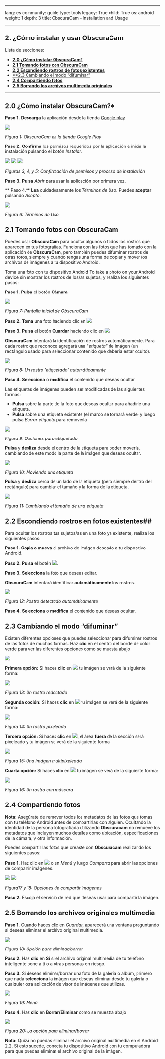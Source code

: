 

---

lang: es
community: guide
type: tools
legacy: True
child: True
os: android
weight: 1
depth: 3
title: ObscuraCam - Installation and Usage

---

## 2. ¿Cómo instalar y usar ObscuraCam ##

Lista de secciones:

- [**2.0 ¿Cómo instalar ObscuraCam?**](#2.0)
- [**2.1 Tomando fotos con ObscuraCam**](#2.1)
- [**2.2 Escondiendo rostros de fotos existentes**](#2.2)
- [**2.3 Cambiando el modo “difuminar”](#2.3)
- [**2.4 Compartiendo fotos**](#2.4)
- [**2.5 Borrando los archivos multimedia originales**](#2.5)

-----

<a name="2.0"></a>
##  2.0 ¿Cómo instalar ObscuraCam?* ##

**Paso 1.** **Descarga** la aplicación desde la tienda [Google play](https://play.google.com/store/apps/details?id=org.witness.sscphase1&hl=en)

![](/sbox/screen/obscuracam-en/02.png)

*Figura 1: ObscuraCam en la tienda Google Play*

**Paso 2.** **Confirma** los permisos requeridos por la aplicación e inicia la instalación pulsando el botón *Instalar*.

![](/sbox/screen/obscuracam-en/03.png) ![](/sbox/screen/obscuracam-en/04.png)
![](/sbox/screen/obscuracam-en/05.png)

*Figuras 3, 4, y 5: Confirmación de permisos y proceso de instalación*

**Paso 3.** **Pulsa** *Abrir* para usar la aplicación por primera vez.

** Paso 4.** **Lea** cuidadosamente los *Términos de Uso*. Puedes **aceptar** pulsando *Acepto*.

![](/sbox/screen/obscuracam-en/06.png)

*Figura 6: Términos de Uso*

<a name="2.1"></a>
##    2.1 Tomando fotos con ObscuraCam ##

Puedes usar **ObscuraCam** para ocultar algunos o todos los rostros que aparecen en tus fotografías. Funciona con las fotos que has tomado con la aplicación de **ObscuraCam**, pero también puedes difuminar rostros de otras fotos, siempre y cuando tengas una forma de copiar y mover los archivos de imágenes a tu dispositivo Android.  

Toma una foto con tu dispositivo Android To take a photo on your Android device sin mostrar los rostros de los/as sujetos, y realiza los siguientes pasos: 

**Paso 1.** **Pulsa** el botón **Cámara**

![](/sbox/screen/obscuracam-en/07.png)

*Figura 7: Pantalla inicial de ObscuraCam*

**Paso 2.** **Toma** una foto haciendo clic en ![](/sbox/screen/obscuracam-en/08.png)

**Paso 3.** **Pulsa** el botón **Guardar** haciendo clic en ![](/sbox/screen/obscuracam-en/09.png)

**ObscuraCam** intentará la identificación de rostros automáticamente. Para cada rostro que reconoce agregará una "*etiqueta"* de imágen  (un rectángulo usado para seleccionar contenido que debería estar oculto). 

![](/sbox/screen/obscuracam-en/10.png)

*Figura 8: Un rostro 'etiquetado' automáticamente* 

**Paso 4.** **Selecciona** o **modifica** el contenido que deseas ocultar

Las etiquetas de imágenes pueden ser modificadas de las siguientes formas:

- **Pulsa** sobre la parte de la foto que deseas ocultar para añadirle una etiqueta. 
- **Pulsa** sobre una etiqueta existente (el marco se tornará verde) y luego pulsa *Borrar etiqueta* para removerla

![](/sbox/screen/obscuracam-en/12.png)

*Figura 9: Opciones para etiquetado*

**Pulsa** y **desliza** desde el centro de la etiqueta para poder moverla, cambiando de este modo la parte de la imágen que deseas ocultar.

![](/sbox/screen/obscuracam-en/11.png)

*Figura 10: Moviendo una etiqueta*

**Pulsa** y **desliza** cerca de un lado de la etiqueta (pero siempre dentro del rectángulo) para cambiar el tamaño y la forma de la etiqueta.

![](/sbox/screen/obscuracam-en/11.png)

*Figura 11: Cambiando el tamaño de una etiqueta*

<a name="2.2"></a>
## 2.2 Escondiendo rostros en fotos existentes##

Para ocultar los rostros tus sujetos/as en una foto ya existente, realiza los siguientes pasos:  

**Paso 1.** **Copia o mueva** el archivo de imágen deseado a tu dispositivo Android.

**Paso 2.** **Pulsa** el botén ![](/sbox/screen/obscuracam-en/14.png).

**Paso 3.** **Selecciona** la foto que deseas editar.

**ObscuraCam** intentará identificar **automáticamente** los rostros.

![](/sbox/screen/obscuracam-en/10.png)

*Figura 12: Rostro detectado automáticamente*

**Paso 4.** **Selecciona** o **modifica** el contenido que deseas ocultar.

<a name="2.3"></a>
## 2.3 Cambiando el modo “difuminar” ##

Existen diferentes opciones que puedes seleccionar para difuminar rostros de las fotos de muchas formas. Haz **clic** en el centro del borde de color verde para ver las diferentes opciones como se muesta abajo 

![](/sbox/screen/obscuracam-en/12.png)

**Primera opción:** Si haces **clic** en ![](/sbox/screen/obscuracam-en/21.png) tu imágen se verá de la siguiente forma:

![](/sbox/screen/obscuracam-en/13.png)

*Figura 13: Un rostro redactado*

**Segunda opción:** Si haces **clic** en ![](/sbox/screen/obscuracam-en/22.png) tu imágen se verá de la siguiente forma:

![](/sbox/screen/obscuracam-en/10.png)

*Figura 14: Un rostro pixeleado*

**Tercera opción:** Si haces **clic** en ![](/sbox/screen/obscuracam-en/23.png), el área **fuera** de la sección será pixeleado y tu imágen se verá de la siguiente forma:

![](/sbox/screen/obscuracam-en/15.png)

*Figura 15: Una imágen multipixeleada*

**Cuarta opción:** Si haces **clic** en ![](/sbox/screen/obscuracam-en/24.png) tu imágen se verá de la siguiente forma:

![](/sbox/screen/obscuracam-en/16.png)

*Figura 16: Un rostro con máscara*

<a name="2.4"></a>
## 2.4 Compartiendo fotos ##

**Nota:** Asegúrate de remover todos los metadatos de las fotos que tomas con tu teléfono Android antes de compartirlas con alguien. Ocultando la identidad de la persona fotografiada utilizando **Obscuracam** no remueve los metadatos que incluyen muchos detalles como ubicación, especificaciones de la cámara, y otra información.

Puedes compartir las fotos que creaste con **Obscuracam** realizando los siguientes pasos: 

**Paso 1.** Haz clic en ![](/sbox/screen/obscuracam-en/26.png) o en *Menú* y luego *Comparta* para abrir las opciones de compartir imágenes.

![](/sbox/screen/obscuracam-en/20.png) ![](/sbox/screen/obscuracam-en/19.png)

*Figura17 y 18: Opciones de compartir imágenes*

**Paso 2.** Escoja el servicio de red que deseas usar para compartir la imágen.

<a name="2.5"></a>
## 2.5 Borrando los archivos originales multimedia ##

**Paso 1.** Cuando haces clic en *Guardar*, aparecerá una ventana preguntando si deseas eliminar el archivo original multimedia.

![](/sbox/screen/obscuracam-en/17.png)

*Figura 18: Opción para eliminar/borrar*

**Paso 2.** Haz **clic** en **Si** si el archivo original multimedia de tu teléfono inteligente  pone a tí o a otras personas en riesgo.

**Paso 3.** Si deseas eliminar/borrar una foto de la galería o albúm, primero que nada **selecciona** la imágen que deseas eliminar desde tu galería o cualquier otra aplicación de visor de imágenes que utilizas. 

![](/sbox/screen/obscuracam-en/18.png)

*Figura 19: Menú*

**Paso 4.** Haz **clic** en **Borrar/Eliminar** como se muestra abajo

![](/sbox/screen/obscuracam-en/27.png)

*Figura 20: La opción para eliminar/borrar*

**Nota:** Quizá no puedas eliminar el archivo original multimedia en el Android 2.2. Si esto sucede, conecta tu dispositivo Android con tu computadora para que puedas eliminar el archivo original de la imágen. 




